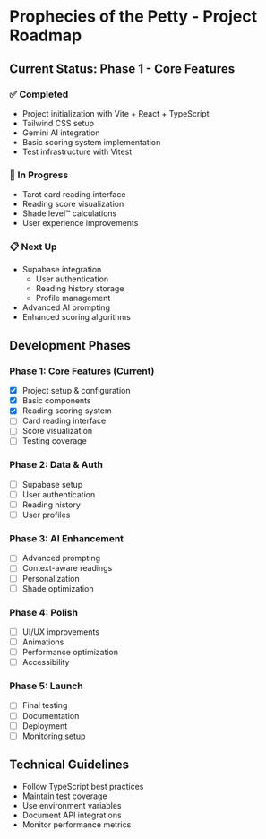 # Prophecies of the Petty - Project Roadmap

## Current Status: Phase 1 - Core Features

### ✅ Completed
- Project initialization with Vite + React + TypeScript
- Tailwind CSS setup
- Gemini AI integration
- Basic scoring system implementation
- Test infrastructure with Vitest

### 🚧 In Progress
- Tarot card reading interface
- Reading score visualization
- Shade level™ calculations
- User experience improvements

### 📋 Next Up
- Supabase integration
  - User authentication
  - Reading history storage
  - Profile management
- Advanced AI prompting
- Enhanced scoring algorithms

## Development Phases

### Phase 1: Core Features (Current)
- [x] Project setup & configuration
- [x] Basic components
- [x] Reading scoring system
- [ ] Card reading interface
- [ ] Score visualization
- [ ] Testing coverage

### Phase 2: Data & Auth
- [ ] Supabase setup
- [ ] User authentication
- [ ] Reading history
- [ ] User profiles

### Phase 3: AI Enhancement
- [ ] Advanced prompting
- [ ] Context-aware readings
- [ ] Personalization
- [ ] Shade optimization

### Phase 4: Polish
- [ ] UI/UX improvements
- [ ] Animations
- [ ] Performance optimization
- [ ] Accessibility

### Phase 5: Launch
- [ ] Final testing
- [ ] Documentation
- [ ] Deployment
- [ ] Monitoring setup

## Technical Guidelines
- Follow TypeScript best practices
- Maintain test coverage
- Use environment variables
- Document API integrations
- Monitor performance metrics